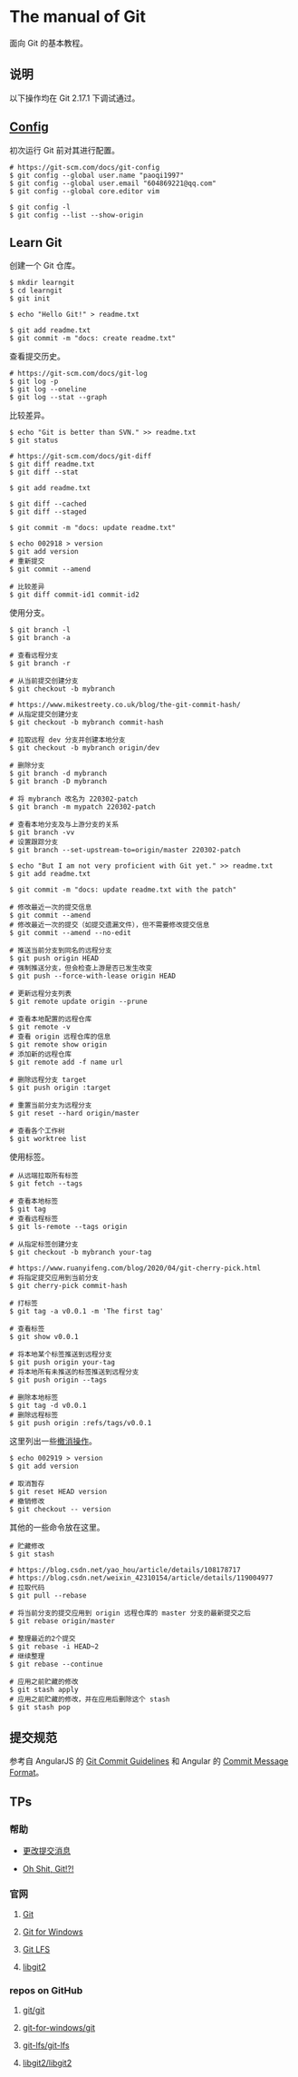 # The manual of Git

面向 Git 的基本教程。

## 说明

以下操作均在 Git 2.17.1 下调试通过。

## [Config](https://git-scm.com/book/zh/v2/%E8%B5%B7%E6%AD%A5-%E5%88%9D%E6%AC%A1%E8%BF%90%E8%A1%8C-Git-%E5%89%8D%E7%9A%84%E9%85%8D%E7%BD%AE)

初次运行 Git 前对其进行配置。

```
# https://git-scm.com/docs/git-config
$ git config --global user.name "paoqi1997"
$ git config --global user.email "604869221@qq.com"
$ git config --global core.editor vim

$ git config -l
$ git config --list --show-origin
```

## Learn Git

创建一个 Git 仓库。

```
$ mkdir learngit
$ cd learngit
$ git init

$ echo "Hello Git!" > readme.txt

$ git add readme.txt
$ git commit -m "docs: create readme.txt"
```

查看提交历史。

```
# https://git-scm.com/docs/git-log
$ git log -p
$ git log --oneline
$ git log --stat --graph
```

比较差异。

```
$ echo "Git is better than SVN." >> readme.txt
$ git status

# https://git-scm.com/docs/git-diff
$ git diff readme.txt
$ git diff --stat

$ git add readme.txt

$ git diff --cached
$ git diff --staged

$ git commit -m "docs: update readme.txt"

$ echo 002918 > version
$ git add version
# 重新提交
$ git commit --amend

# 比较差异
$ git diff commit-id1 commit-id2
```

使用分支。

```
$ git branch -l
$ git branch -a

# 查看远程分支
$ git branch -r

# 从当前提交创建分支
$ git checkout -b mybranch

# https://www.mikestreety.co.uk/blog/the-git-commit-hash/
# 从指定提交创建分支
$ git checkout -b mybranch commit-hash

# 拉取远程 dev 分支并创建本地分支
$ git checkout -b mybranch origin/dev

# 删除分支
$ git branch -d mybranch
$ git branch -D mybranch

# 将 mybranch 改名为 220302-patch
$ git branch -m mypatch 220302-patch

# 查看本地分支及与上游分支的关系
$ git branch -vv
# 设置跟踪分支
$ git branch --set-upstream-to=origin/master 220302-patch

$ echo "But I am not very proficient with Git yet." >> readme.txt
$ git add readme.txt

$ git commit -m "docs: update readme.txt with the patch"

# 修改最近一次的提交信息
$ git commit --amend
# 修改最近一次的提交（如提交遗漏文件），但不需要修改提交信息
$ git commit --amend --no-edit

# 推送当前分支到同名的远程分支
$ git push origin HEAD
# 强制推送分支，但会检查上游是否已发生改变
$ git push --force-with-lease origin HEAD

# 更新远程分支列表
$ git remote update origin --prune

# 查看本地配置的远程仓库
$ git remote -v
# 查看 origin 远程仓库的信息
$ git remote show origin
# 添加新的远程仓库
$ git remote add -f name url

# 删除远程分支 target
$ git push origin :target

# 重置当前分支为远程分支
$ git reset --hard origin/master

# 查看各个工作树
$ git worktree list
```

使用标签。

```
# 从远端拉取所有标签
$ git fetch --tags

# 查看本地标签
$ git tag
# 查看远程标签
$ git ls-remote --tags origin

# 从指定标签创建分支
$ git checkout -b mybranch your-tag

# https://www.ruanyifeng.com/blog/2020/04/git-cherry-pick.html
# 将指定提交应用到当前分支
$ git cherry-pick commit-hash

# 打标签
$ git tag -a v0.0.1 -m 'The first tag'

# 查看标签
$ git show v0.0.1

# 将本地某个标签推送到远程分支
$ git push origin your-tag
# 将本地所有未推送的标签推送到远程分支
$ git push origin --tags

# 删除本地标签
$ git tag -d v0.0.1
# 删除远程标签
$ git push origin :refs/tags/v0.0.1
```

这里列出一些[撤消操作](https://git-scm.com/book/zh/v2/Git-%E5%9F%BA%E7%A1%80-%E6%92%A4%E6%B6%88%E6%93%8D%E4%BD%9C)。

```
$ echo 002919 > version
$ git add version

# 取消暂存
$ git reset HEAD version
# 撤销修改
$ git checkout -- version
```

其他的一些命令放在这里。

```
# 贮藏修改
$ git stash

# https://blog.csdn.net/yao_hou/article/details/108178717
# https://blog.csdn.net/weixin_42310154/article/details/119004977
# 拉取代码
$ git pull --rebase

# 将当前分支的提交应用到 origin 远程仓库的 master 分支的最新提交之后
$ git rebase origin/master

# 整理最近的2个提交
$ git rebase -i HEAD~2
# 继续整理
$ git rebase --continue

# 应用之前贮藏的修改
$ git stash apply
# 应用之前贮藏的修改，并在应用后删除这个 stash
$ git stash pop
```

## 提交规范

参考自 AngularJS 的 [Git Commit Guidelines](https://github.com/angular/angular.js/blob/master/DEVELOPERS.md#commits) 和 Angular 的 [Commit Message Format](https://github.com/angular/angular/blob/master/CONTRIBUTING.md#commit)。

## TPs

### 帮助

+ [更改提交消息](https://docs.github.com/cn/pull-requests/committing-changes-to-your-project/creating-and-editing-commits/changing-a-commit-message)

+ [Oh Shit, Git!?!](https://ohshitgit.com/zh)

### 官网

1. [Git](https://git-scm.com)

2. [Git for Windows](https://gitforwindows.org)

3. [Git LFS](https://git-lfs.github.com)

4. [libgit2](https://libgit2.org)

### repos on GitHub

1. [git/git](https://github.com/git/git)

2. [git-for-windows/git](https://github.com/git-for-windows/git)

3. [git-lfs/git-lfs](https://github.com/git-lfs/git-lfs)

4. [libgit2/libgit2](https://github.com/libgit2/libgit2)
